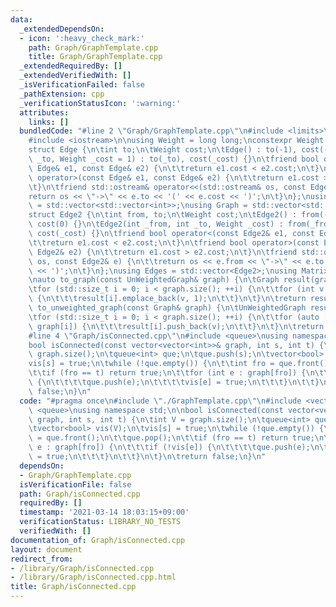 ```yaml
---
data:
  _extendedDependsOn:
  - icon: ':heavy_check_mark:'
    path: Graph/GraphTemplate.cpp
    title: Graph/GraphTemplate.cpp
  _extendedRequiredBy: []
  _extendedVerifiedWith: []
  _isVerificationFailed: false
  _pathExtension: cpp
  _verificationStatusIcon: ':warning:'
  attributes:
    links: []
  bundledCode: "#line 2 \"Graph/GraphTemplate.cpp\"\n#include <limits>\n#include <vector>\n\
    #include <iostream>\n\nusing Weight = long long;\nconstexpr Weight INF = std::numeric_limits<Weight>::max();\n\
    struct Edge {\n\tint to;\n\tWeight cost;\n\tEdge() : to(-1), cost(-1) {}\n\tEdge(int\
    \ _to, Weight _cost = 1) : to(_to), cost(_cost) {}\n\tfriend bool operator<(const\
    \ Edge& e1, const Edge& e2) {\n\t\treturn e1.cost < e2.cost;\n\t}\n\tfriend bool\
    \ operator>(const Edge& e1, const Edge& e2) {\n\t\treturn e1.cost > e2.cost;\n\
    \t}\n\tfriend std::ostream& operator<<(std::ostream& os, const Edge& e) {\n\t\t\
    return os << \"->\" << e.to << '(' << e.cost << ')';\n\t}\n};\nusing UnWeightedGraph\
    \ = std::vector<std::vector<int>>;\nusing Graph = std::vector<std::vector<Edge>>;\n\
    struct Edge2 {\n\tint from, to;\n\tWeight cost;\n\tEdge2() : from(-1), to(-1),\
    \ cost(0) {}\n\tEdge2(int _from, int _to, Weight _cost) : from(_from), to(_to),\
    \ cost(_cost) {}\n\tfriend bool operator<(const Edge2& e1, const Edge2& e2) {\n\
    \t\treturn e1.cost < e2.cost;\n\t}\n\tfriend bool operator>(const Edge2& e1, const\
    \ Edge2& e2) {\n\t\treturn e1.cost > e2.cost;\n\t}\n\tfriend std::ostream& operator<<(std::ostream&\
    \ os, const Edge2& e) {\n\t\treturn os << e.from << \"->\" << e.to << '(' << e.cost\
    \ << ')';\n\t}\n};\nusing Edges = std::vector<Edge2>;\nusing Matrix = std::vector<std::vector<Weight>>;\n\
    \nauto to_graph(const UnWeightedGraph& graph) {\n\tGraph result(graph.size());\n\
    \tfor (std::size_t i = 0; i < graph.size(); ++i) {\n\t\tfor (int v : graph[i])\
    \ {\n\t\t\tresult[i].emplace_back(v, 1);\n\t\t}\n\t}\n\treturn result;\n}\nauto\
    \ to_unweighted_graph(const Graph& graph) {\n\tUnWeightedGraph result(graph.size());\n\
    \tfor (std::size_t i = 0; i < graph.size(); ++i) {\n\t\tfor (auto [v, cost] :\
    \ graph[i]) {\n\t\t\tresult[i].push_back(v);\n\t\t}\n\t}\n\treturn result;\n}\n\
    #line 4 \"Graph/isConnected.cpp\"\n#include <queue>\nusing namespace std;\n\n\
    bool isConnected(const vector<vector<int>>& graph, int s, int t) {\n\tint V =\
    \ graph.size();\n\tqueue<int> que;\n\tque.push(s);\n\tvector<bool> vis(V);\n\t\
    vis[s] = true;\n\twhile (!que.empty()) {\n\t\tint fro = que.front();\n\t\tque.pop();\n\
    \t\tif (fro == t) return true;\n\t\tfor (int e : graph[fro]) {\n\t\t\tif (!vis[e])\
    \ {\n\t\t\t\tque.push(e);\n\t\t\t\tvis[e] = true;\n\t\t\t}\n\t\t}\n\t}\n\treturn\
    \ false;\n}\n"
  code: "#pragma once\n#include \"./GraphTemplate.cpp\"\n#include <vector>\n#include\
    \ <queue>\nusing namespace std;\n\nbool isConnected(const vector<vector<int>>&\
    \ graph, int s, int t) {\n\tint V = graph.size();\n\tqueue<int> que;\n\tque.push(s);\n\
    \tvector<bool> vis(V);\n\tvis[s] = true;\n\twhile (!que.empty()) {\n\t\tint fro\
    \ = que.front();\n\t\tque.pop();\n\t\tif (fro == t) return true;\n\t\tfor (int\
    \ e : graph[fro]) {\n\t\t\tif (!vis[e]) {\n\t\t\t\tque.push(e);\n\t\t\t\tvis[e]\
    \ = true;\n\t\t\t}\n\t\t}\n\t}\n\treturn false;\n}\n"
  dependsOn:
  - Graph/GraphTemplate.cpp
  isVerificationFile: false
  path: Graph/isConnected.cpp
  requiredBy: []
  timestamp: '2021-03-14 18:03:15+09:00'
  verificationStatus: LIBRARY_NO_TESTS
  verifiedWith: []
documentation_of: Graph/isConnected.cpp
layout: document
redirect_from:
- /library/Graph/isConnected.cpp
- /library/Graph/isConnected.cpp.html
title: Graph/isConnected.cpp
---
```

